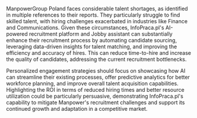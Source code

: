 ManpowerGroup Poland faces considerable talent shortages, as identified in multiple references to their reports. They particularly struggle to find skilled talent, with hiring challenges exacerbated in industries like Finance and Communications. Given these circumstances, InfoPraca.pl's AI-powered recruitment platform and Jobby assistant can substantially enhance their recruitment process by automating candidate sourcing, leveraging data-driven insights for talent matching, and improving the efficiency and accuracy of hires. This can reduce time-to-hire and increase the quality of candidates, addressing the current recruitment bottlenecks.

Personalized engagement strategies should focus on showcasing how AI can streamline their existing processes, offer predictive analytics for better workforce planning, and improve overall talent acquisition capabilities. Highlighting the ROI in terms of reduced hiring times and better resource utilization could be particularly persuasive, demonstrating InfoPraca.pl's capability to mitigate Manpower's recruitment challenges and support its continued growth and adaptation in a competitive market.
```